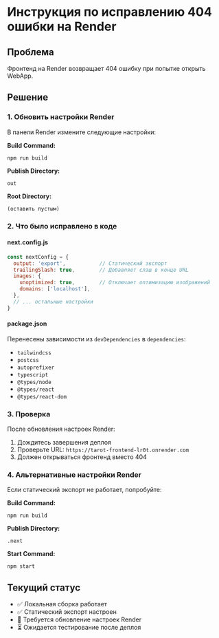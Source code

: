 # Инструкция по исправлению 404 ошибки на Render

## Проблема
Фронтенд на Render возвращает 404 ошибку при попытке открыть WebApp.

## Решение

### 1. Обновить настройки Render
В панели Render измените следующие настройки:

**Build Command:**
```
npm run build
```

**Publish Directory:**
```
out
```

**Root Directory:**
```
(оставить пустым)
```

### 2. Что было исправлено в коде

#### next.config.js
```javascript
const nextConfig = {
  output: 'export',           // Статический экспорт
  trailingSlash: true,        // Добавляет слэш в конце URL
  images: {
    unoptimized: true,        // Отключает оптимизацию изображений
    domains: ['localhost'],
  },
  // ... остальные настройки
}
```

#### package.json
Перенесены зависимости из `devDependencies` в `dependencies`:
- `tailwindcss`
- `postcss` 
- `autoprefixer`
- `typescript`
- `@types/node`
- `@types/react`
- `@types/react-dom`

### 3. Проверка
После обновления настроек Render:
1. Дождитесь завершения деплоя
2. Проверьте URL: `https://tarot-frontend-lr0t.onrender.com`
3. Должен открываться фронтенд вместо 404

### 4. Альтернативные настройки Render
Если статический экспорт не работает, попробуйте:

**Build Command:**
```
npm run build
```

**Publish Directory:**
```
.next
```

**Start Command:**
```
npm start
```

## Текущий статус
- ✅ Локальная сборка работает
- ✅ Статический экспорт настроен
- 🔄 Требуется обновление настроек Render
- ⏳ Ожидается тестирование после деплоя
